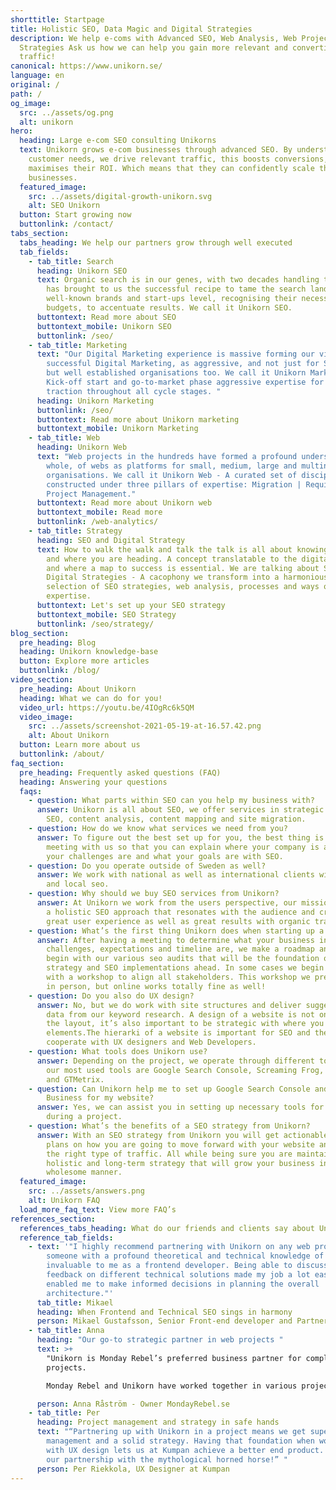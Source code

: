 ```yaml
---
shorttitle: Startpage
title: Holistic SEO, Data Magic and Digital Strategies
description: We help e-coms with Advanced SEO, Web Analysis, Web Projects and
  Strategies Ask us how we can help you gain more relevant and converting
  traffic!
canonical: https://www.unikorn.se/
language: en
original: /
path: /
og_image:
  src: ../assets/og.png
  alt: unikorn
hero:
  heading: Large e-com SEO consulting Unikorns
  text: Unikorn grows e-com businesses through advanced SEO. By understanding
    customer needs, we drive relevant traffic, this boosts conversions, and
    maximises their ROI. Which means that they can confidently scale their
    businesses.
  featured_image:
    src: ../assets/digital-growth-unikorn.svg
    alt: SEO Unikorn
  button: Start growing now
  buttonlink: /contact/
tabs_section:
  tabs_heading: We help our partners grow through well executed
  tab_fields:
    - tab_title: Search
      heading: Unikorn SEO
      text: Organic search is in our genes, with two decades handling the market, it
        has brought to us the successful recipe to tame the search landscape. At
        well-known brands and start-ups level, recognising their necessities and
        budgets, to accentuate results. We call it Unikorn SEO.
      buttontext: Read more about SEO
      buttontext_mobile: Unikorn SEO
      buttonlink: /seo/
    - tab_title: Marketing
      text: "Our Digital Marketing experience is massive forming our view of
        successful Digital Marketing, as aggressive, and not just for Start-ups,
        but well established organisations too. We call it Unikorn Marketing -
        Kick-off start and go-to-market phase aggressive expertise for full
        traction throughout all cycle stages. "
      heading: Unikorn Marketing
      buttonlink: /seo/
      buttontext: Read more about Unikorn marketing
      buttontext_mobile: Unikorn Marketing
    - tab_title: Web
      heading: Unikorn Web
      text: "Web projects in the hundreds have formed a profound understanding, as a
        whole, of webs as platforms for small, medium, large and multinational
        organisations. We call it Unikorn Web - A curated set of disciplines
        constructed under three pillars of expertise: Migration | Requirements |
        Project Management."
      buttontext: Read more about Unikorn web
      buttontext_mobile: Read more
      buttonlink: /web-analytics/
    - tab_title: Strategy
      heading: SEO and Digital Strategy
      text: How to walk the walk and talk the talk is all about knowing who you are
        and where you are heading. A concept translatable to the digital scene
        and where a map to success is essential. We are talking about SEO and
        Digital Strategies - A cacophony we transform into a harmonious
        selection of SEO strategies, web analysis, processes and ways of working
        expertise.
      buttontext: Let's set up your SEO strategy
      buttontext_mobile: SEO Strategy
      buttonlink: /seo/strategy/
blog_section:
  pre_heading: Blog
  heading: Unikorn knowledge-base
  button: Explore more articles
  buttonlink: /blog/
video_section:
  pre_heading: About Unikorn
  heading: What we can do for you!
  video_url: https://youtu.be/4IOgRc6k5QM
  video_image:
    src: ../assets/screenshot-2021-05-19-at-16.57.42.png
    alt: About Unikorn
  button: Learn more about us
  buttonlink: /about/
faq_section:
  pre_heading: Frequently asked questions (FAQ)
  heading: Answering your questions
  faqs:
    - question: What parts within SEO can you help my business with?
      answer: Unikorn is all about SEO, we offer services in strategic SEO, technical
        SEO, content analysis, content mapping and site migration.
    - question: How do we know what services we need from you?
      answer: To figure out the best set up for you, the best thing is to set up a
        meeting with us so that you can explain where your company is at, what
        your challenges are and what your goals are with SEO.
    - question: Do you operate outside of Sweden as well?
      answer: We work with national as well as international clients with both global
        and local seo.
    - question: Why should we buy SEO services from Unikorn?
      answer: At Unikorn we work from the users perspective, our mission is to create
        a holistic SEO approach that resonates with the audience and creates a
        great user experience as well as great results with organic traffic.
    - question: What’s the first thing Unikorn does when starting up a project?
      answer: After having a meeting to determine what your business individual
        challenges, expectations and timeline are, we make a roadmap and then
        begin with our various seo audits that will be the foundation of the
        strategy and SEO implementations ahead. In some cases we begin a project
        with a workshop to align all stakeholders. This workshop we prefer to do
        in person, but online works totally fine as well!
    - question: Do you also do UX design?
      answer: No, but we do work with site structures and deliver suggestions based on
        data from our keyword research. A design of a website is not only about
        the layout, it’s also important to be strategic with where you place
        elements.The hierarki of a website is important for SEO and therefore we
        cooperate with UX designers and Web Developers.
    - question: What tools does Unikorn use?
      answer: Depending on the project, we operate through different tools. Some of
        our most used tools are Google Search Console, Screaming Frog, SEMrush
        and GTMetrix.
    - question: Can Unikorn help me to set up Google Search Console and Google My
        Business for my website?
      answer: Yes, we can assist you in setting up necessary tools for your business
        during a project.
    - question: What’s the benefits of a SEO strategy from Unikorn?
      answer: With an SEO strategy from Unikorn you will get actionable insights and
        plans on how you are going to move forward with your website and attract
        the right type of traffic. All while being sure you are maintaining a
        holistic and long-term strategy that will grow your business in a
        wholesome manner.
  featured_image:
    src: ../assets/answers.png
    alt: Unikorn FAQ
  load_more_faq_text: View more FAQ’s
references_section:
  references_tabs_heading: What do our friends and clients say about Unikorn
  reference_tab_fields:
    - text: '"I highly recommend partnering with Unikorn on any web project. Having
        someone with a profound theoretical and technical knowledge of SEO was
        invaluable to me as a frontend developer. Being able to discuss and get
        feedback on different technical solutions made my job a lot easier and
        enabled me to make informed decisions in planning the overall
        architecture."'
      tab_title: Mikael
      heading: When Frontend and Technical SEO sings in harmony
      person: Mikael Gustafsson, Senior Front-end developer and Partner @ Weahead AB
    - tab_title: Anna
      heading: "Our go-to strategic partner in web projects "
      text: >+
        "Unikorn is Monday Rebel’s preferred business partner for complex web
        projects. 

        Monday Rebel and Unikorn have worked together in various projects, where Unikorn has proven to be very comfortable with complex business models, while always keeping a laser focus on the end user."

      person: Anna Råström - Owner MondayRebel.se
    - tab_title: Per
      heading: Project management and strategy in safe hands
      text: "“Partnering up with Unikorn in a project means we get superb project
        management and a solid strategy. Having that foundation when working
        with UX design lets us at Kumpan achieve a better end product. Long live
        our partnership with the mythological horned horse!” "
      person: Per Riekkola, UX Designer at Kumpan
---
```

